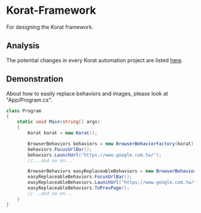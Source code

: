 # Korat-Framework
For designing the Korat framework.

## Analysis
The potential changes in every Korat automation project are listed [here](https://hackmd.io/s/HkMt6GogW#possible-changes).

## Demonstration
About how to easily replace behaviors and images, please look at "App/Program.cs":
```csharp
class Program
{
    static void Main(string[] args)
    {
        Korat korat = new Korat();

        BrowserBehaviors behaviors = new BrowserBehaviorFactory(korat).Make("Chrome 60.0 ubuntu_16.04");
        behaviors.FocusUrlBar();
        behaviors.LaunchUrl("https://www.google.com.tw/");
        //...and so on...

        BrowserBehaviors easyReplaceableBehaviors = new BrowserBehaviorFactory(korat).Make("IE edge win10");
        easyReplaceableBehaviors.FocusUrlBar();
        easyReplaceableBehaviors.LaunchUrl("https://www.google.com.tw/");
        easyReplaceableBehaviors.ToPrevPage();
        //...and so on...
    }
}
```
